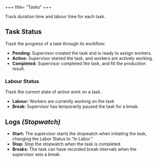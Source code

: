 +++
title= "Tasks"
+++

Track duration time and labour time for each task.

## Task Status

Track the progress of a task through its workflow:

- **Pending:** Supervisor created the task and is ready to assign workers.
- **Active:** Supervisor started the task, and workers are actively working.
- **Completed:** Supervisor completed the task, and fill the production result.

### Labour Status

Track the current state of active work on a task.

- **Labour:** Workers are currently working on the task.
- **Break:** Supervisor has temporarily paused the task for a break.

## Logs _(Stopwatch)_

- **Start:** The supervisor starts the stopwatch when initiating the task,
changing the Labor Status to "In Labor."
- **Stop:** Stop the stopwatch when the task is completed.
- **Breaks:** The task can have recorded break intervals when the supervisor
sets a break.